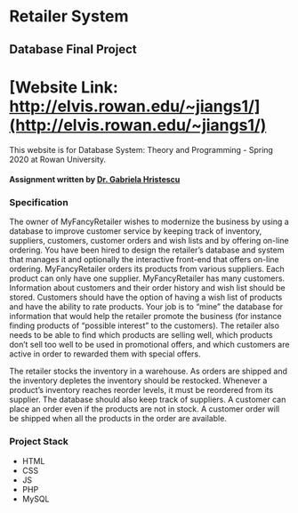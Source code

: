 # Retailer System
## Database Final Project

# [Website Link: http://elvis.rowan.edu/~jiangs1/](http://elvis.rowan.edu/~jiangs1/)

This website is for Database System: Theory and Programming - Spring 2020 at Rowan University.
#### Assignment written by [Dr. Gabriela Hristescu](http://elvis.rowan.edu/~hristescu)

### Specification

The owner of MyFancyRetailer wishes to modernize the business by using a database to improve customer service by keeping track of inventory, suppliers, customers, customer orders and wish lists and by offering on-line ordering. You have been hired to design the retailer’s database and system that manages it and optionally the interactive front-end that offers on-line ordering. MyFancyRetailer orders its products from various suppliers. Each product can only have one supplier. MyFancyRetailer has many customers. Information about customers and their order history and wish list should be stored.  Customers should have the option of having a wish list of products and have the ability to rate products. Your job is to “mine” the database for information that would help the retailer promote the business (for instance finding products of “possible interest” to the customers). The retailer also needs to be able to find which products are selling well, which products don’t sell too well to be used in promotional offers, and which customers are active in order to rewarded them with special offers.

The retailer stocks the inventory in a warehouse. As orders are shipped and the inventory depletes the inventory should be restocked. Whenever a product’s inventory reaches reorder levels, it must be reordered from its supplier. The database should also keep track of suppliers. A customer can place an order even if the products are not in stock. A customer order will be shipped when all the products in the order are available.

### Project Stack
- HTML
- CSS
- JS
- PHP
- MySQL
